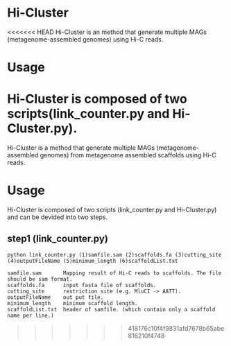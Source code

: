 # Hi-Cluster
<<<<<<< HEAD
Hi-Cluster is an method that generate multiple MAGs (metagenome-assembled genomes) using Hi-C reads.

# Usage

Hi-Cluster is composed of two scripts(link_counter.py and Hi-Cluster.py).
=======
Hi-Cluster is a method that generate multiple MAGs (metagenome-assembled genomes) from metagenome assembled scaffolds using Hi-C reads.

# Usage

Hi-Cluster is composed of two scripts (link_counter.py and Hi-Cluster.py) and can be devided into two steps.

## step1 (link_counter.py)
```
python link_counter.py (1)samfile.sam (2)scaffolds.fa (3)cutting_site (4)outputFileName (5)minimum_length (6)scaffoldList.txt

samfile.sam       Mapping result of Hi-C reads to scaffolds. The file should be sam format.
scaffolds.fa      input fasta file of scaffolds.
cutting_site      restriction site (e.g. MluCI -> AATT).
outputFileName    out put file.
minimum_length    minimum scaffold length.
scaffoldList.txt  header of samfile. (which contain only a scaffold name per line.)
```
>>>>>>> 418176c10f4f9831afd7678b65abe816210f4748
